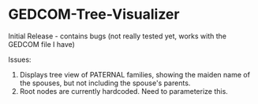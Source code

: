 # GEDCOM-Tree-Visualizer
Initial Release - contains bugs (not really tested yet, works with the GEDCOM file I have)

Issues:

1. Displays tree view of PATERNAL families, showing the maiden name of the spouses, but not including the spouse's parents.
2. Root nodes are currently hardcoded. Need to parameterize this.
